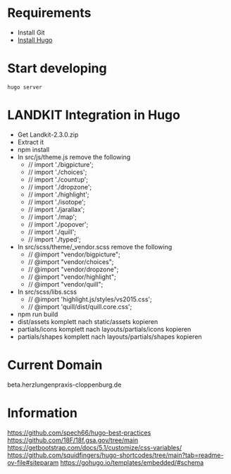 # Requirements
- Install Git
- [Install Hugo](https://gohugo.io/installation/)

# Start developing
```
hugo server
```

# LANDKIT Integration in Hugo
- Get Landkit-2.3.0.zip
- Extract it
- npm install
- In src/js/theme.js remove the following
  - // import './bigpicture';
  - // import './choices';
  - // import './countup';
  - // import './dropzone';
  - // import './highlight';
  - // import './isotope';
  - // import './jarallax';
  - // import './map';
  - // import './popover';
  - // import './quill';
  - // import './typed';
- In src/scss/theme/_vendor.scss remove the following
  - // @import "vendor/bigpicture";
  - // @import "vendor/choices";
  - // @import "vendor/dropzone";
  - // @import "vendor/highlight";
  - // @import "vendor/quill";
- In src/scss/libs.scss
  - // @import 'highlight.js/styles/vs2015.css';
  - // @import 'quill/dist/quill.core.css';
- npm run build
- dist/assets komplett nach static/assets kopieren
- partials/icons komplett nach layouts/partials/icons kopieren
- partials/shapes komplett nach layouts/partials/shapes kopieren

# Current Domain
beta.herzlungenpraxis-cloppenburg.de

# Information
https://github.com/spech66/hugo-best-practices
https://github.com/18F/18f.gsa.gov/tree/main
https://getbootstrap.com/docs/5.1/customize/css-variables/
https://github.com/squidfingers/hugo-shortcodes/tree/main?tab=readme-ov-file#siteparam
https://gohugo.io/templates/embedded/#schema
